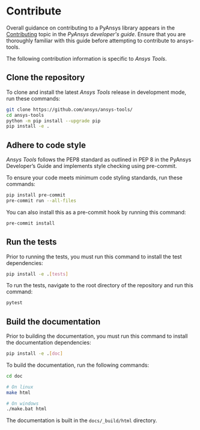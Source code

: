 # Contribute

Overall guidance on contributing to a PyAnsys library appears in the
[Contributing] topic in the *PyAnsys developer's guide*. Ensure that you
are thoroughly familiar with this guide before attempting to contribute to
ansys-tools.

The following contribution information is specific to *Ansys Tools*.

[Contributing]: https://dev.docs.pyansys.com/how-to/contributing.html

## Clone the repository

To clone and install the latest *Ansys Tools* release in development mode, run
these commands:

```bash
git clone https://github.com/ansys/ansys-tools/
cd ansys-tools
python -m pip install --upgrade pip
pip install -e .
```

## Adhere to code style

*Ansys Tools* follows the PEP8 standard as outlined in PEP 8 in the PyAnsys Developer’s Guide and implements style checking using pre-commit.

To ensure your code meets minimum code styling standards, run these commands:

```bash
pip install pre-commit
pre-commit run --all-files
```

You can also install this as a pre-commit hook by running this command:

```bash
pre-commit install
```

## Run the tests

Prior to running the tests, you must run this command to install the test dependencies:

```bash
pip install -e .[tests]
```

To run the tests, navigate to the root directory of the repository and run this command:

```bash
pytest
```


## Build the documentation

Prior to building the documentation, you must run this command to install the documentation dependencies:

```bash
pip install -e .[doc]
```

To build the documentation, run the following commands:

```bash
cd doc

# On linux
make html

# On windows
./make.bat html
```

The documentation is built in the `docs/_build/html` directory.
